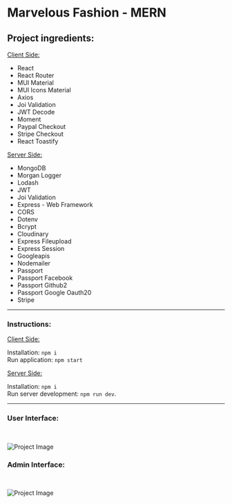 # Marvelous Fashion - MERN

## Project ingredients:

<u>Client Side:</u>

- React
- React Router
- MUI Material
- MUI Icons Material
- Axios
- Joi Validation
- JWT Decode
- Moment
- Paypal Checkout
- Stripe Checkout
- React Toastify

<u>Server Side:</u>

- MongoDB
- Morgan Logger
- Lodash
- JWT
- Joi Validation
- Express - Web Framework
- CORS
- Dotenv
- Bcrypt
- Cloudinary
- Express Fileupload
- Express Session
- Googleapis
- Nodemailer
- Passport
- Passport Facebook
- Passport Github2
- Passport Google Oauth20
- Stripe

---

### Instructions:

<u>Client Side:</u>

Installation: `npm i`
<br/>
Run application: `npm start`

<u>Server Side:</u>

Installation: `npm i`
<br/>
Run server development: `npm run dev`.

---

### User Interface:

<br/>

![Project Image](https://res.cloudinary.com/korenstudios/image/upload/v1654792942/Projects%20View/marvelous-fashion-user_alvcdt.png)

### Admin Interface:

<br/>

![Project Image](https://res.cloudinary.com/korenstudios/image/upload/v1654792953/Projects%20View/marvelous-fashion-admin_ke8dta.png)
